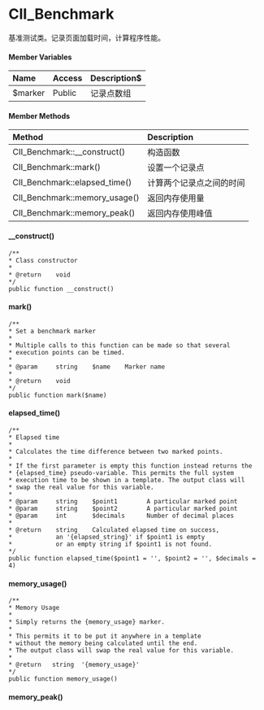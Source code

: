 # CII\_Benchmark

基准测试类。记录页面加载时间，计算程序性能。

#### Member Variables

| Name | Access | Description$ |
| :--- | :--- | :--- |
| $marker | Public | 记录点数组 |

#### Member Methods

| Method | Description |
| :--- | :--- |
| CII\_Benchmark::\_\_construct\(\) | 构造函数 |
| CII\_Benchmark::mark\(\) | 设置一个记录点 |
| CII\_Benchmark::elapsed\_time\(\) | 计算两个记录点之间的时间 |
| CII\_Benchmark::memory\_usage\(\) | 返回内存使用量 |
| CII\_Benchmark::memory\_peak\(\) | 返回内存使用峰值 |

#### \_\_construct\(\)

```
/**
* Class constructor
*
* @return    void
*/
public function __construct()
```

#### mark\(\)

```
/**
* Set a benchmark marker
*
* Multiple calls to this function can be made so that several
* execution points can be timed.
*
* @param     string    $name    Marker name
*
* @return    void
*/
public function mark($name)
```

#### elapsed\_time\(\)

```
/**
* Elapsed time
*
* Calculates the time difference between two marked points.
*
* If the first parameter is empty this function instead returns the
* {elapsed_time} pseudo-variable. This permits the full system
* execution time to be shown in a template. The output class will
* swap the real value for this variable.
*
* @param     string    $point1        A particular marked point
* @param     string    $point2        A particular marked point
* @param     int       $decimals      Number of decimal places
*
* @return    string    Calculated elapsed time on success,
*            an '{elapsed_string}' if $point1 is empty
*            or an empty string if $point1 is not found.
*/
public function elapsed_time($point1 = '', $point2 = '', $decimals = 4)
```

#### memory\_usage\(\)

```
/**
* Memory Usage
*
* Simply returns the {memory_usage} marker.
*
* This permits it to be put it anywhere in a template
* without the memory being calculated until the end.
* The output class will swap the real value for this variable.
*
* @return	string	'{memory_usage}'
*/
public function memory_usage()
```

#### memory\_peak\(\)



